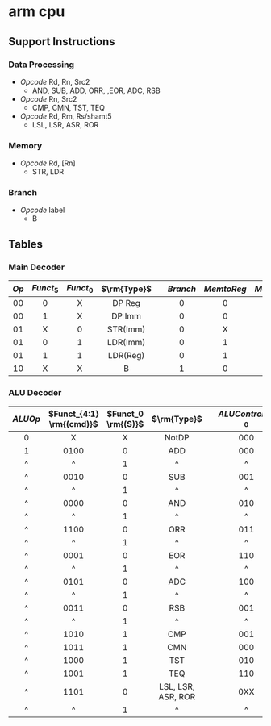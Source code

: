 # arm cpu

## Support Instructions

### Data Processing

* *Opcode* Rd, Rn, Src2
  * AND, SUB, ADD, ORR, ,EOR, ADC, RSB
* *Opcode* Rn, Src2
  * CMP, CMN, TST, TEQ
* *Opcode* Rd, Rm, Rs/shamt5
  * LSL, LSR, ASR, ROR

### Memory

* *Opcode* Rd, [Rn]
  * STR, LDR

### Branch

* *Opcode* label
  * B

## Tables

### Main Decoder

| $Op$  | $Funct_5$ | $Funct_0$ | $\rm{Type}$ |     | $Branch$ | $MemtoReg$ | $MemW$ | $ALUSrc$ | $ImmSrc$ | $RegW$ | $RegSrc$ | $ALUOp$ |
| :---: | :-------: | :-------: | :---------: | --- | :------: | :--------: | :----: | :------: | :------: | :----: | :------: | :-----: |
|  00   |     0     |     X     |   DP Reg    |     |    0     |     0      |   0    |    0     |    XX    |   1    |    00    |    1    |
|  00   |     1     |     X     |   DP Imm    |     |    0     |     0      |   0    |    1     |    00    |   1    |    X0    |    1    |
|  01   |     X     |     0     |  STR(Imm)   |     |    0     |     X      |   1    |    1     |    01    |   0    |    10    |    0    |
|  01   |     0     |     1     |  LDR(Imm)   |     |    0     |     1      |   0    |    1     |    01    |   1    |    X0    |    0    |
|  01   |     1     |     1     |  LDR(Reg)   |     |    0     |     1      |   0    |    0     |    01    |   1    |    00    |    0    |
|  10   |     X     |     X     |      B      |     |    1     |     0      |   0    |    1     |    10    |   0    |    X1    |    0    |

### ALU Decoder

| $ALUOp$ | $Funct_{4:1} \rm{(cmd)}$ | $Funct_0 \rm{(S)}$ |    $\rm{Type}$     |     | $ALUControl_{1:0}$ | $FlagW_{1:0}$ | $NoWrite$ | $Shift$ | $Swap$ |
| :-----: | :----------------------: | :----------------: | :----------------: | --- | :----------------: | :-----------: | :-------: | :-----: | :----: |
|    0    |            X             |         X          |       NotDP        |     |        000         |      00       |     0     |    0    |   0    |
|    1    |           0100           |         0          |        ADD         |     |        000         |      00       |     0     |    0    |   0    |
|    ^    |            ^             |         1          |         ^          |     |         ^          |      11       |     0     |    0    |   0    |
|    ^    |           0010           |         0          |        SUB         |     |        001         |      00       |     0     |    0    |   0    |
|    ^    |            ^             |         1          |         ^          |     |         ^          |      11       |     0     |    0    |   0    |
|    ^    |           0000           |         0          |        AND         |     |        010         |      00       |     0     |    0    |   0    |
|    ^    |            ^             |         1          |         ^          |     |         ^          |      10       |     0     |    0    |   0    |
|    ^    |           1100           |         0          |        ORR         |     |        011         |      00       |     0     |    0    |   0    |
|    ^    |            ^             |         1          |         ^          |     |         ^          |      10       |     0     |    0    |   0    |
|    ^    |           0001           |         0          |        EOR         |     |        110         |      00       |     0     |    0    |   0    |
|    ^    |            ^             |         1          |         ^          |     |         ^          |      10       |     0     |    0    |   0    |
|    ^    |           0101           |         0          |        ADC         |     |        100         |      00       |     0     |    0    |   0    |
|    ^    |            ^             |         1          |         ^          |     |         ^          |      11       |     0     |    0    |   0    |
|    ^    |           0011           |         0          |        RSB         |     |        001         |      00       |     0     |    0    |   1    |
|    ^    |            ^             |         1          |         ^          |     |         ^          |      11       |     0     |    0    |   1    |
|    ^    |           1010           |         1          |        CMP         |     |        001         |      11       |     1     |    0    |   0    |
|    ^    |           1011           |         1          |        CMN         |     |        000         |      11       |     1     |    0    |   0    |
|    ^    |           1000           |         1          |        TST         |     |        010         |      10       |     1     |    0    |   0    |
|    ^    |           1001           |         1          |        TEQ         |     |        110         |      10       |     1     |    0    |   0    |
|    ^    |           1101           |         0          | LSL, LSR, ASR, ROR |     |        0XX         |      00       |     0     |    1    |   0    |
|    ^    |            ^             |         1          |         ^          |     |         ^          |      10       |     0     |    1    |   0    |
